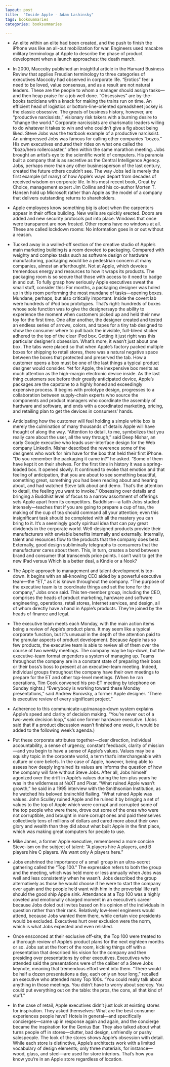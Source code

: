 ```yaml
---
layout: post
title:  "Inside Apple - Adam Lashinsky"
tags: booksummaries
categories: booksummaries

---
```


- An elite within an elite had been created, and the push to finish the iPhone was like an all-out mobilization for war. Engineers used macabre military terminology at Apple to describe the phase of product development when a launch approaches: the death march.
 
- In 2000, Maccoby published an insightful article in the Harvard Business Review that applies Freudian terminology to three categories of executives Maccoby had observed in corporate life. “Erotics” feel a need to be loved, value consensus, and as a result are not natural leaders. These are the people to whom a manager should assign tasks—and then heap praise for a job well done. “Obsessives” are by-the-books tacticians with a knack for making the trains run on time. An efficient head of logistics or bottom-line-oriented spreadsheet jockey is the classic obsessive. The greats of business history, however, are “productive narcissists,” visionary risk takers with a burning desire to “change the world.” Corporate narcissists are charismatic leaders willing to do whatever it takes to win and who couldn’t give a fig about being liked. Steve Jobs was the textbook example of a productive narcissist. An unimpressed Jobs was famous for calling other companies “bozos.” His own executives endured their rides on what one called the “bozo/hero rollercoaster,” often within the same marathon meeting. Jobs brought an artist’s eye to the scientific world of computers. His paranoia built a company that is as secretive as the Central Intelligence Agency. Jobs, perhaps more than any other businessperson of the last century, created the future others couldn’t see. The way Jobs led is merely the first example (of many) of how Apple’s ways depart from decades of received wisdom on corporate life. In his most recent book, Great by Choice, management expert Jim Collins and his co-author Morten T. Hansen hold up Microsoft rather than Apple as the model of a company that delivers outstanding returns to shareholders. 

- Apple employees know something big is afoot when the carpenters appear in their office building. New walls are quickly erected. Doors are added and new security protocols put into place. Windows that once were transparent are now frosted. Other rooms have no windows at all. These are called lockdown rooms: No information goes in or out without a reason.

- Tucked away in a walled-off section of the creative studio of Apple’s main marketing building is a room devoted to packaging. Compared with weighty and complex tasks such as software design or hardware manufacturing, packaging would be a pedestrian concern at many companies, almost an afterthought. Not at Apple, which devotes tremendous energy and resources to how it wraps its products. The packaging room is so secure that those with access to it need to badge in and out. To fully grasp how seriously Apple executives sweat the small stuff, consider this: For months, a packaging designer was holed up in this room performing the most mundane of tasks—opening boxes. Mundane, perhaps, but also critically important. Inside the covert lab were hundreds of iPod box prototypes. That’s right: hundreds of boxes whose sole function was to give the designersayp the ability to experience the moment when customers picked up and held their new toy for the first time. One after another, the designer created and tested an endless series of arrows, colors, and tapes for a tiny tab designed to show the consumer where to pull back the invisible, full-bleed sticker adhered to the top of the clear iPod box. Getting it just right was this particular designer’s obsession. What’s more, it wasn’t just about one box. The tabs were placed so that when Apple’s factory packed multiple boxes for shipping to retail stores, there was a natural negative space between the boxes that protected and preserved the tab. How a customer opens a box must be one of the last things a typical product designer would consider. Yet for Apple, the inexpensive box merits as much attention as the high-margin electronic device inside. As the last thing customers see before their greatly anticipated device, Apple’s packages are the capstone to a highly honed and exceedingly expensive process. It begins with prototype design, progresses to a collaboration between supply-chain experts who source the components and product managers who coordinate the assembly of hardware and software, and ends with a coordinated marketing, pricing, and retailing plan to get the devices in consumers’ hands.

- Anticipating how the customer will feel holding a simple white box is merely the culmination of many thousands of details Apple will have thought of along the way. “Attention to detail, to me, symbolizes that you really care about the user, all the way through,” said Deep Nishar, an early Google executive who leads user-interface design for the Web company LinkedIn. Nishar described the reverence some of the designers who work for him have for the box that held their first iPhone. “Do you remember the packaging it came in?” he asked. “Some of them have kept it on their shelves. For the first time in history it was a spring-loaded box. It opened slowly. It continued to evoke that emotion and that feeling of anticipation, that you are about to see something beautiful, something great, something you had been reading about and hearing about, and had watched Steve talk about and demo. That’s the attention to detail, the feeling you want to invoke.” Obsessing over details and bringing a Buddhist level of focus to a narrow assortment of offerings sets Apple apart from its competitors. Buddhism—a faith Jobs studied intensely—teaches that if you are going to prepare a cup of tea, the making of the cup of tea should command all your attention; even this insignificant task should be completed with all the mastery you can bring to it. It’s a seemingly goofy spiritual idea that can pay great dividends in the corporate world. Well-designed products provide their manufacturers with enviable benefits internally and externally. Internally, talent and resources flow to the products that the company does best. Externally, good design subliminally telegraphs to consumers that the manufacturer cares about them. This, in turn, creates a bond between brand and consumer that transcends price points. I can’t wait to get the new iPad versus Which is a better deal, a Kindle or a Nook?

- The Apple approach to management and talent development is top-down. It begins with an all-knowing CEO aided by a powerful executive team—the “ET,” as it is known throughout the company. “The purpose of the executive team is to coordinate things and set the tone for the company,” Jobs once said. This ten-member group, including the CEO, comprises the heads of product marketing, hardware and software engineering, operations, retail stores, Internet services, and design, all of whom directly have a hand in Apple’s products. They’re joined by the heads of finance and legal.

- The executive team meets each Monday, with the main action items being a review of Apple’s product plans. It may seem like a typical corporate function, but it’s unusual in the depth of the attention paid to the granular aspects of product development. Because Apple has so few products, the executive team is able to review all of them over the course of two weekly meetings. The company may be top-down, but the executive-team format engenders a system of managing up. Teams throughout the company are in a constant state of preparing their boss or their boss’s boss to present at an executive-team meeting. Indeed, individual groups throughout the company have their own meetings to prepare for the ET and other top-level meetings. (When he ran operations, Tim Cook convened his pre-ET meeting by telephone on Sunday nights.) “Everybody is working toward these Monday presentations,” said Andrew Borovsky, a former Apple designer. “There is executive review of every significant project.”

- Adherence to this communicate-up/manage-down system explains Apple’s speed and clarity of decision making. “You’re never out of a two-week decision loop,” said one former hardware executive. (Jobs said that if a product discussion wasn’t finished one week, it would be added to the following week’s agenda.)

- Put these corporate attributes together—clear direction, individual accountability, a sense of urgency, constant feedback, clarity of mission—and you begin to have a sense of Apple’s values. Values may be a squishy topic in the corporate world, a term that’s interchangeable with culture or core beliefs. In the case of Apple, however, being able to assess how deeply ingrained its values are informs the question of how the company will fare without Steve Jobs. After all, Jobs himself agonized over the drift in Apple’s values during the ten-plus years he was in the wilderness at NeXT and Pixar. “What ruined Apple wasn’t growth,” he said in a 1995 interview with the Smithsonian Institution, as he watched his beloved brainchild flailing. “What ruined Apple was values. John Sculley ruined Apple and he ruined it by bringing a set of values to the top of Apple which were corrupt and corrupted some of the top people who were there, drove out some of the ones who were not corruptible, and brought in more corrupt ones and paid themselves collectively tens of millions of dollars and cared more about their own glory and wealth than they did about what built Apple in the first place, which was making great computers for people to use.

- Mike Janes, a former Apple executive, remembered a more concise Steve-ism on the subject of talent: “A players hire A players, and B players hire C players. We want only A players here.”

- Jobs enshrined the importance of a small group in an ultra-secret gathering called the “Top 100.” The expression refers to both the group and the meeting, which was held more or less annually when Jobs was well and less consistently when he wasn’t. Jobs described the group alternatively as those he would choose if he were to start the company over again and the people he’d want with him in the proverbial life raft should the good ship Apple sink. Attendance at a Top 100 was a highly coveted and emotionally charged moment in an executive’s career because Jobs doled out invites based on his opinion of the individuals in question rather than their rank. Relatively low-level engineers would attend, because Jobs wanted them there, while certain vice presidents would be excluded. Executives hurt over exclusion were the norm, which is what Jobs expected and even relished.

- Once ensconced at their exclusive off-site, the Top 100 were treated to a thorough review of Apple’s product plans for the next eighteen months or so. Jobs sat at the front of the room, kicking things off with a presentation that described his vision for the company and then presiding over presentations by other executives. Executives who attended said the presentations were of the caliber of a Steve Jobs keynote, meaning that tremendous effort went into them. “There would be half a dozen presentations a day, each only an hour long,” recalled an executive who attended many Top 100s. “You could really talk about anything in those meetings. You didn’t have to worry about secrecy. You could put everything out on the table: the pros, the cons, all that kind of stuff.”

- In the case of retail, Apple executives didn’t just look at existing stores for inspiration. They asked themselves: What are the best consumer experiences people have? Hotels in general—and specifically concierges—came up in response again and again, and the concierge became the inspiration for the Genius Bar. They also talked about what turns people off in stores—clutter, bad design, unfriendly or pushy salespeople. The look of the stores shows Apple’s obsession with detail. While each store is distinctive, Apple’s architects work with a limited vocabulary of design elements; only three materials, for instance—wood, glass, and steel—are used for store interiors. That’s how you know you’re in an Apple store regardless of location.
